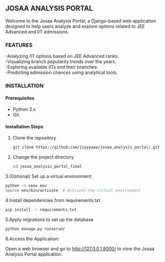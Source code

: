 ## JOSAA ANALYSIS PORTAL
Welcome to the Josaa Analysis Portal, a Django-based web application designed to help users analyze and explore options related to JEE Advanced and IIT admissions.

### FEATURES
  -Analyzing IIT options based on JEE Advanced ranks.<br/>
  -Visualizing branch popularity trends over the years.<br/>
  -Exploring available IITs and their branches.<br/>
  -Predicting admission chances using analytical tools.<br/>

### INSTALLATION
#### Prerequisites
  - Python 3.x
  - Git

#### Installation Steps
1. Clone the repository
   ``` bash
   git clone https://github.com/jiyyyaaa/josaa_analysis_portal/.git
   ```
2. Change the project directory
   ```bash
   cd josaa_analysis_portal_final
   ```
3.(Optional) Set up a virtual environment:
```bash
python -m venv env
source env/bin/activate  # Activate the virtual environment
```
4.Install dependencies from requirements.txt
```bash
pip install -r requirements.txt
```
5.Apply migrations to set up the database
```bash
python manage.py runserver
```
6.Access the Application: 

Open a web browser and go to http://127.0.0.1:8000/ to view the Josaa Analysis Portal application.


